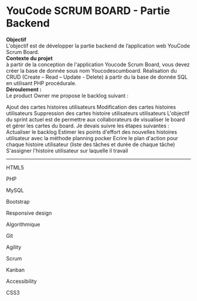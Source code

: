 # YouCode SCRUM BOARD - Partie Backend
**Objectif**  
L'objectif est de développer la partie backend de l’application web YouCode Scrum Board.  
**Contexte du projet**  
à partir de la conception de l'application Youcode Scrum Board, vous devez créer la base de donnée sous nom Youcodescumboard.
Réalisation du CRUD (Create – Read – Update - Delete) à partir du la base de donnée SQL en utilisant PHP procédurale.  
**Déroulement :**  
Le product Owner me propose le backlog suivant :

Ajout des cartes histoires utilisateurs
Modification des cartes histoires utilisateurs
Suppression des cartes histoire utilisateurs utilisateurs L'objectif du sprint actuel est de permettre aux collaborateurs de visualiser le board et gérer les cartes du board. Je devais suivre les étapes suivantes :
Actualiser le backlog
Estimer les points d'effort des nouvelles histoires utilisateur avec la méthode planning pocker
Ecrire le plan d'action pour chaque histoire utilisateur (liste des tâches et durée de chaque tâche)
S'assigner l'histoire utilisateur sur laquelle il travail
***
HTML5

PHP

MySQL

Bootstrap

Responsive design

Algorithmique

Git

Agility

Scrum

Kanban

Accessibility

CSS3

